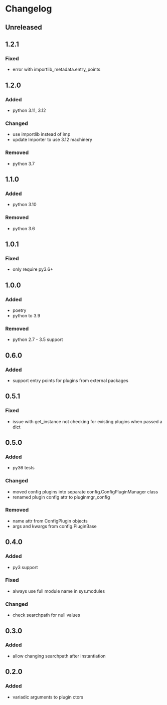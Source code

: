 # Changelog


## Unreleased


## 1.2.1
### Fixed
- error with importlib_metadata.entry_points


## 1.2.0
### Added
- python 3.11, 3.12
### Changed
- use importlib instead of imp
- update Importer to use 3.12 machinery
### Removed
- python 3.7


## 1.1.0
### Added
- python 3.10
### Removed
- python 3.6


## 1.0.1
### Fixed
- only require py3.6+


## 1.0.0
### Added
- poetry
- python to 3.9
### Removed
- python 2.7 - 3.5 support


## 0.6.0
### Added
- support entry points for plugins from external packages


## 0.5.1
### Fixed
- issue with get_instance not checking for existing plugins when passed a dict


## 0.5.0
### Added
- py36 tests
### Changed
- moved config plugins into separate config.ConfigPluginManager class
- renamed plugin config attr to pluginmgr_config
### Removed
- name attr from ConfigPlugin objects
- args and kwargs from config.PluginBase


## 0.4.0
### Added
- py3 support
### Fixed
- always use full module name in sys.modules
### Changed
- check searchpath for null values


## 0.3.0
### Added
- allow changing searchpath after instantiation


## 0.2.0
### Added
- variadic arguments to plugin ctors